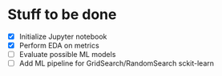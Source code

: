 # Stuff to be done

- [x] Initialize Jupyter notebook
- [x] Perform EDA on metrics
- [ ] Evaluate possible ML models
- [ ] Add ML pipeline for GridSearch/RandomSearch sckit-learn